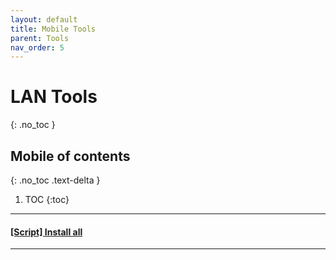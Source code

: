 ```yaml
---
layout: default
title: Mobile Tools
parent: Tools
nav_order: 5
---
```


# LAN Tools
{: .no_toc }

## Mobile of contents
{: .no_toc .text-delta }

1. TOC
{:toc}

---

#### [\[Script\] Install all](https://github.com/caioMichele/JAM_Session/tree/master/docs/Scripts/Installers)

---

#### 